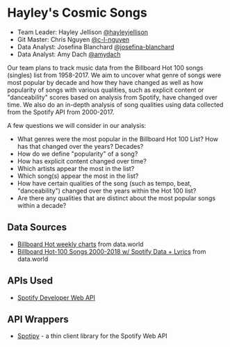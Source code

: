 # Hayley's Cosmic Songs

* Team Leader: Hayley Jellison [@hayleyjellison](https://github.com/hayleyjellison)
* Git Master: Chris Nguyen [@c-l-nguyen](https://github.com/c-l-nguyen)
* Data Analyst: Josefina Blanchard [@josefina-blanchard](https://github.com/josefina-blanchard)
* Data Analyst: Amy Dach [@amydach](https://github.com/amydach)

Our team plans to track music data from the Billboard Hot 100 songs (singles) list from 1958-2017. We aim to uncover what genre of songs were most popular by decade and how they have changed as well as how popularity of songs with various qualities, such as explicit content or "danceability" scores based on analysis from Spotify, have changed over time. We also do an in-depth analysis of song qualities using data collected from the Spotify API from 2000-2017.

A few questions we will consider in our analysis:
* What genres were the most popular in the Billboard Hot 100 List? How has that changed over the years? Decades?
* How do we define "popularity" of a song?
* How has explicit content changed over time?
* Which artists appear the most in the list?
* Which song(s) appear the most in the list?
* How have certain qualities of the song (such as tempo, beat, "danceability") changed over the years within the Hot 100 list?
* Are there any qualities that are distinct about the most popular songs within a decade?

## Data Sources
* [Billboard Hot weekly charts](https://data.world/kcmillersean/billboard-hot-100-1958-2017) from data.world
* [Billboard Hot-100 Songs 2000-2018 w/ Spotify Data + Lyrics](https://data.world/typhon/billboard-hot-100-songs-2000-2018-w-spotify-data-lyrics) from data.world

## APIs Used
* [Spotify Developer Web API](https://developer.spotify.com/documentation/web-api/reference/)

## API Wrappers
* [Spotipy](https://github.com/plamere/spotipy) - a thin client library for the Spotify Web API